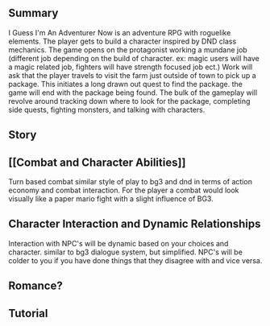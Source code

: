 ## Summary
I Guess I'm An Adventurer Now is an adventure RPG with roguelike elements. The player gets to build a character inspired by DND class mechanics. The game opens on the protagonist working a mundane job (different job depending on the build of character. ex: magic users will have a magic related job, fighters will have strength focused job ect.) Work will ask that the player travels to visit the farm just outside of town to pick up a package. This initiates a long drawn out quest to find the package. the game will end with the package being found. The bulk of the gameplay will revolve around tracking down where to look for the package, completing side quests, fighting monsters, and talking with characters. 
## Story  
## [[Combat and Character Abilities]]
Turn based combat similar style of play to bg3 and dnd in terms of action economy and combat interaction. For the player a combat would look visually like a paper mario fight with a slight influence of BG3. 

## Character Interaction and Dynamic Relationships
Interaction with NPC's will be dynamic based on your choices and character. similar to bg3 dialogue system, but simplified. NPC's will be colder to you if you have done things that they disagree with and vice versa. 

## Romance?

## Tutorial